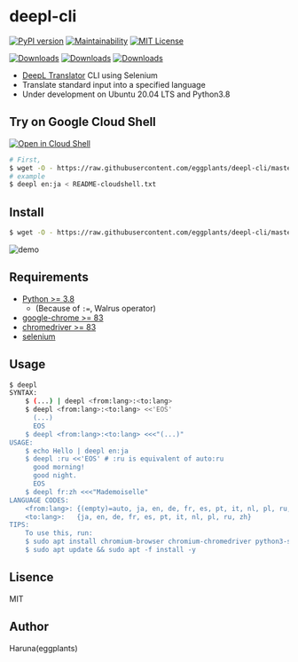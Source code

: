 # deepl-cli

[![PyPI version](https://badge.fury.io/py/deepl-cli.svg)](https://badge.fury.io/py/deepl-cli) [![Maintainability](https://api.codeclimate.com/v1/badges/a56630914df8538ca93b/maintainability)](https://codeclimate.com/github/eggplants/deepl-cli/maintainability) [![MIT License](http://img.shields.io/badge/license-MIT-blue.svg?style=flat)](LICENSE)

[![Downloads](https://pepy.tech/badge/deepl-cli)](https://pepy.tech/project/deepl-cli) [![Downloads](https://pepy.tech/badge/deepl-cli/month)](https://pepy.tech/project/deepl-cli/month) [![Downloads](https://pepy.tech/badge/deepl-cli/week)](https://pepy.tech/project/deepl-cli/week)

- [DeepL Translator](https://www.deepl.com/translator) CLI using Selenium
- Translate standard input into a specified language
- Under development on Ubuntu 20.04 LTS and Python3.8

## Try on Google Cloud Shell

[![Open in Cloud Shell](https://gstatic.com/cloudssh/images/open-btn.png)](https://console.cloud.google.com/cloudshell/open?git_repo=https://github.com/eggplants/deepl-cli&tutorial=README.md&shellonly=true)

```bash
# First,
$ wget -O - https://raw.githubusercontent.com/eggplants/deepl-cli/master/deeplcli_setup.sh | bash
# example
$ deepl en:ja < README-cloudshell.txt
```

## Install

```bash
$ wget -O - https://raw.githubusercontent.com/eggplants/deepl-cli/master/deeplcli_setup.sh | bash
```

![demo](https://i.imgur.com/mGbwqO7.png)

## Requirements

- [Python >= 3.8](https://www.python.org/ftp/python/)
    - (Because of `:=`, Walrus operator)
- [google-chrome >= 83](https://www.google.com/chrome/?platform=linux)
- [chromedriver >= 83](https://chromedriver.chromium.org/downloads)
- [selenium](https://pypi.org/project/selenium/)

## Usage

```bash
$ deepl
SYNTAX:
    $ (...) | deepl <from:lang>:<to:lang>
    $ deepl <from:lang>:<to:lang> <<'EOS'
      (...)
      EOS
    $ deepl <from:lang>:<to:lang> <<<"(...)"
USAGE:
    $ echo Hello | deepl en:ja
    $ deepl :ru <<'EOS' # :ru is equivalent of auto:ru
      good morning!
      good night.
      EOS
    $ deepl fr:zh <<<"Mademoiselle"
LANGUAGE CODES:
    <from:lang>: {(empty)=auto, ja, en, de, fr, es, pt, it, nl, pl, ru, zh}
    <to:lang>:   {ja, en, de, fr, es, pt, it, nl, pl, ru, zh}
TIPS:
    To use this, run:
    $ sudo apt install chromium-browser chromium-chromedriver python3-selenium -y
    $ sudo apt update && sudo apt -f install -y
```

## Lisence

MIT

## Author

Haruna(eggplants)
